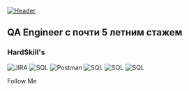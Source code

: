 [![Header](https://user-images.githubusercontent.com/125453017/219000321-ce31e01d-2e1d-4397-bd9a-c59d9a101aa6.jpg)](https://t.me/Untegro)

## QA Engineer с почти 5 летним стажем


### HardSkill's
![JIRA](https://img.shields.io/badge/-SQL-090909??style=for-the-badge&logo=jira&Color=1560BD)
![SQL](https://img.shields.io/badge/-SQL-090909??style=for-the-badge&logo=mysql&Color=00648B)
![Postman](https://img.shields.io/badge/-Postman-090909??style=for-the-badge&logo=postman&Color=00648B)
![SQL](https://img.shields.io/badge/-SQL-090909??style=for-the-badge&logo=mysql&Color=00648B)
![SQL](https://img.shields.io/badge/-SQL-090909??style=for-the-badge&logo=mysql&Color=00648B)
![SQL](https://img.shields.io/badge/-SQL-090909??style=for-the-badge&logo=mysql&Color=00648B)

Follow Me

